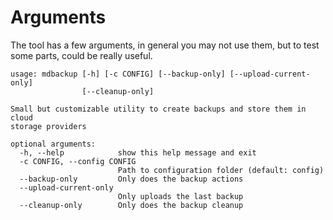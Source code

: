 # Arguments

The tool has a few arguments, in general you may not use them, but to test some parts, could be really useful.

```
usage: mdbackup [-h] [-c CONFIG] [--backup-only] [--upload-current-only]
                [--cleanup-only]

Small but customizable utility to create backups and store them in cloud
storage providers

optional arguments:
  -h, --help            show this help message and exit
  -c CONFIG, --config CONFIG
                        Path to configuration folder (default: config)
  --backup-only         Only does the backup actions
  --upload-current-only
                        Only uploads the last backup
  --cleanup-only        Only does the backup cleanup
```
